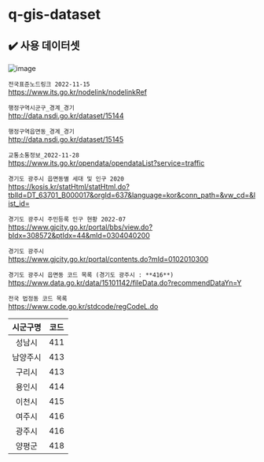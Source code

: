 # q-gis-dataset

## ✔️ 사용 데이터셋
![image](https://user-images.githubusercontent.com/99319638/204686789-d39d1234-8cdd-4dcf-9404-7d798bb552f1.png) </br>


`전국표준노드링크 2022-11-15` </br>
https://www.its.go.kr/nodelink/nodelinkRef

`행정구역시군구_경계_경기` </br>
http://data.nsdi.go.kr/dataset/15144

`행정구역읍면동_경계_경기` </br>
http://data.nsdi.go.kr/dataset/15145

`교통소통정보_2022-11-28` </br>
https://www.its.go.kr/opendata/opendataList?service=traffic

`경기도 광주시 읍면동별 세대 및 인구 2020` </br>
https://kosis.kr/statHtml/statHtml.do?tblId=DT_63701_B000017&orgId=637&language=kor&conn_path=&vw_cd=&list_id=

`경기도 광주시 주민등록 인구 현황 2022-07` </br>
https://www.gjcity.go.kr/portal/bbs/view.do?bIdx=308572&ptIdx=44&mId=0304040200

`경기도 광주시` </br>
https://www.gjcity.go.kr/portal/contents.do?mId=0102010300

`경기도 광주시 읍면동 코드 목록 (경기도 광주시 : **416**)` </br>
https://www.data.go.kr/data/15101142/fileData.do?recommendDataYn=Y

`전국 법정동 코드 목록` </br>
https://www.code.go.kr/stdcode/regCodeL.do

|시군구명|코드|
|:---:|:---:|
|성남시|411|
|남양주시|413|
|구리시|413|
|용인시|414|
|이천시|415|
|여주시|416|
|광주시|416|
|양평군|418|




